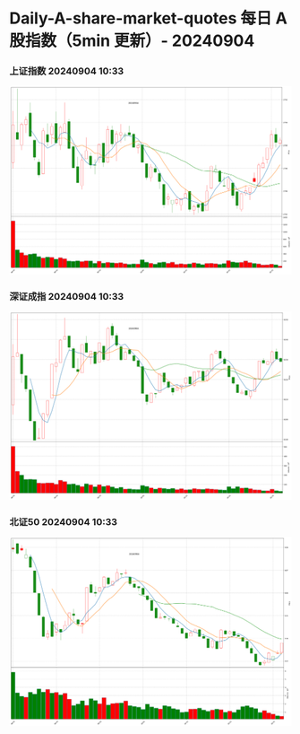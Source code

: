 
# Daily-A-share-market-quotes 每日 A 股指数（5min 更新）- 20240904

### 上证指数 20240904 10:33
![](./fig/2024/9/20240904-sh000001.png)

### 深证成指 20240904 10:33
![](./fig/2024/9/20240904-sz399001.png)

### 北证50 20240904 10:33
![](./fig/2024/9/20240904-bj899050.png)
